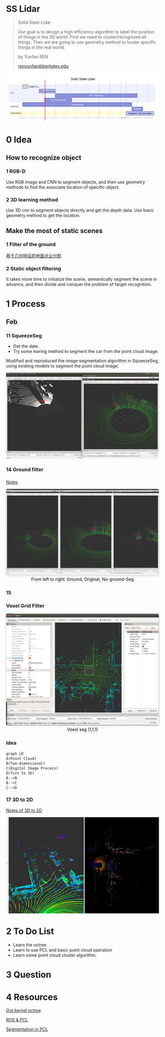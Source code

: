 # SS Lidar

> Solid State Lidar
>
> Our goal is to design a high efficiency algorithm to label the position of things in the 3D world. First we need to cluster/recognized all things. Then we are going to use geometry method to locate specific things in the real world.
>
> 
>
> by Yunfan REN
>
> renyunfan@berkeley.edu

![](./source/image/gantt214.png)




# 0 Idea

## How to recognize object

### 1 RGB-D

Use RGB image and CNN to segment objects, and then use geometry methods to find the associate location of specific object.

### 2 3D learning method

Use 3D cnn to segment objects directly and get the depth data. Use basic geometry method to get the location.

## Make the most of static scenes

### 1 Filter of the ground

[基于几何特征的地面点云分割](https://zhuanlan.zhihu.com/p/34815976)

### 2 Static object filtering

It takes more time to initialize the scene, semantically segment the scene in advance, and then divide and conquer the problem of target recognition.

# 1 Process

## Feb

### 11 SqueezeSeg

* Get the date.
* Try some learing method to segment the car from the point cloud image.



Modified and reproduced the image segmentation algorithm in SqueezeSeg, using existing models to segment the point cloud image.

<img src="./source/image/squeezeseg.png" alt="test" style="zoom:50%;" />

### 14 Ground filter

### 

[Notes](./Notes/Feb_14_Voxel_Grid_Filter.md)


<center>
    <img style="border-radius: 0.3125em;
    box-shadow: 0 2px 4px 0 rgba(34,36,38,.12),0 2px 10px 0 rgba(34,36,38,.08);" 
    src="./source/image/ground.png">
    <br>
    <div style="color:orange; border-bottom: 1px solid #d9d9d9;
	display: inline-block;
    color: #000000;
    padding: 2px;">From left to right: Ground, Original, No-ground-Seg</div>
</center>

### 15 

### Voxel Grid Filter

<center>
    <img style="border-radius: 0.3125em;
    box-shadow: 0 2px 4px 0 rgba(34,36,38,.12),0 2px 10px 0 rgba(34,36,38,.08);" 
    src="./source/image/Voexl.png">
    <br>
    <div style="color:orange; border-bottom: 1px solid #d9d9d9;
	display: inline-block;
    color: #000000;
    padding: 2px;">Voexl seg (1,1,1)</div>
</center>

### Idea

```mermaid
graph LR
A(Point Cloud)
B(Two-dimensional)
C(Digital Image Process)
D(Turn to 3D)
A-->B
B-->C
C-->D

```

### 17 3D to 2D

[Notes of 3D to 2D](../Notes/Feb_17_Birdseye.md)

![](./source/image/3D22D.png)

# 2 To Do List

* Learn the octree
* Learn to use PCL and basic point cloud operation
* Learn some point cloud cluster algorithm.



# 3 Question



# 4 Resources

[Out kernel octree](https://zhuanlan.zhihu.com/p/103701375)

[ROS & PCL](https://zhuanlan.zhihu.com/p/103700110)

[Segmentation in PCL](https://zhuanlan.zhihu.com/p/103700893)